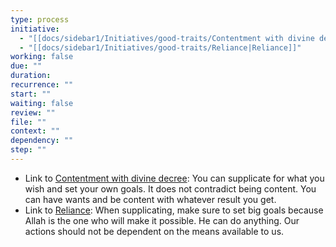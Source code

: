```yaml
---
type: process
initiative:
  - "[[docs/sidebar1/Initiatives/good-traits/Contentment with divine decree|Contentment with divine decree]]"
  - "[[docs/sidebar1/Initiatives/good-traits/Reliance|Reliance]]"
working: false
due: ""
duration: 
recurrence: ""
start: ""
waiting: false
review: ""
file: ""
context: ""
dependency: ""
step: ""
---
```


* Link to [Contentment with divine decree](docs/sidebar1/Initiatives/good-traits/Contentment%20with%20divine%20decree.md): You can supplicate for what you wish and set your own goals. It does not contradict being content. You can have wants and be content with whatever result you get.
* Link to [Reliance](docs/sidebar1/Initiatives/good-traits/Reliance.md): When supplicating, make sure to set big goals because Allah is the one who will make it possible. He can do anything. Our actions should not be dependent on the means available to us.
 

